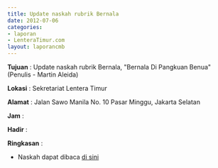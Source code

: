 ```yaml
---
title: Update naskah rubrik Bernala
date: 2012-07-06
categories:
- laporan
- LenteraTimur.com
layout: laporancmb
---
```



**Tujuan** : Update naskah rubrik Bernala, "Bernala Di Pangkuan Benua" (Penulis - Martin Aleida)

**Lokasi** : Sekretariat Lentera Timur 

**Alamat** : Jalan Sawo Manila No. 10 Pasar Minggu, Jakarta Selatan

**Jam** : 

**Hadir** :  


**Ringkasan** : 
* Naskah dapat dibaca [di sini](http://www.lenteratimur.com/2012/07/bernala-di-pangkuan-benua/)
